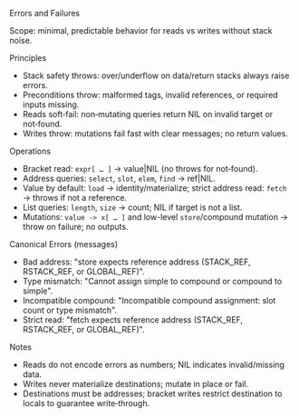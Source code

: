 Errors and Failures

Scope: minimal, predictable behavior for reads vs writes without stack noise.

Principles
- Stack safety throws: over/underflow on data/return stacks always raise errors.
- Preconditions throw: malformed tags, invalid references, or required inputs missing.
- Reads soft‑fail: non‑mutating queries return NIL on invalid target or not‑found.
- Writes throw: mutations fail fast with clear messages; no return values.

Operations
- Bracket read: `expr[ … ]` → value|NIL (no throws for not‑found).
- Address queries: `select`, `slot`, `elem`, `find` → ref|NIL.
- Value by default: `load` → identity/materialize; strict address read: `fetch` → throws if not a reference.
- List queries: `length`, `size` → count; NIL if target is not a list.
- Mutations: `value -> x[ … ]` and low-level `store`/compound mutation → throw on failure; no outputs.

Canonical Errors (messages)
- Bad address: "store expects reference address (STACK_REF, RSTACK_REF, or GLOBAL_REF)".
- Type mismatch: "Cannot assign simple to compound or compound to simple".
- Incompatible compound: "Incompatible compound assignment: slot count or type mismatch".
- Strict read: "fetch expects reference address (STACK_REF, RSTACK_REF, or GLOBAL_REF)".

Notes
- Reads do not encode errors as numbers; NIL indicates invalid/missing data.
- Writes never materialize destinations; mutate in place or fail.
 - Destinations must be addresses; bracket writes restrict destination to locals to guarantee write‑through.
